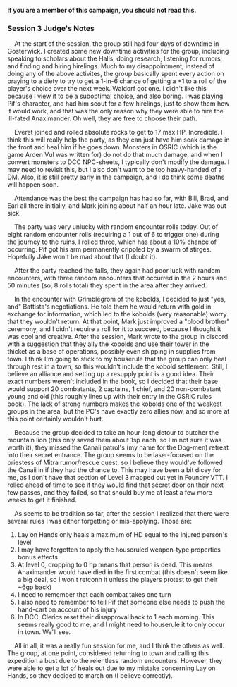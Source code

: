 **If you are a member of this campaign, you should not read this.**

### Session 3 Judge's Notes

&nbsp;&nbsp;&nbsp;&nbsp;At the start of the session, the group still had four days of downtime in 
Gosterwick. I created some new downtime activities for the group, including speaking to scholars 
about the Halls, doing research, listening for rumors, and finding and hiring hirelings. Much to 
my disappointment, instead of doing any of the above activites, the group basically spent every 
action on praying to a diety to try to get a 1-in-6 chance of getting a +1 to a roll of the 
player's choice over the next week. Waldorf got one. I didn't like this because I view it to be 
a suboptimal choice, and also boring. I was playing Pif's character, and had him scout for a few 
hirelings, just to show them how it would work, and that was the only reason why they were able 
to hire the ill-fated Anaximander. Oh well, they are free to choose their path.

&nbsp;&nbsp;&nbsp;&nbsp;Everet joined and rolled absolute rocks to get to 17 max HP. Incredible. I 
think this will really help the party, as they can just have him soak damage in the front and heal 
him if he goes down. Monsters in OSRIC (which is the game Arden Vul was written for) do not do 
that much damage, and when I convert monsters to DCC NPC-sheets, I typically don't modify the 
damage. I may need to revisit this, but I also don't want to be too heavy-handed of a DM. Also, 
it is still pretty early in the campaign, and I do think some deaths will happen soon.

&nbsp;&nbsp;&nbsp;&nbsp;Attendance was the best the campaign has had so far, with Bill, Brad, and 
Earl all there initially, and Mark joining about half an hour late. Jake was out sick.

&nbsp;&nbsp;&nbsp;&nbsp;The party was very unlucky with random encounter rolls today. Out of eight 
random encounter rolls (requiring a 1 out of 6 to trigger one) during the journey to the ruins, I 
rolled three, which has about a 10% chance of occurring. Pif got his arm permanently crippled by 
a swarm of stirges. Hopefully Jake won't be mad about that (I doubt it).

&nbsp;&nbsp;&nbsp;&nbsp;After the party reached the falls, they again had poor luck with random 
encounters, with three random encounters that occurred in the 2 hours and 50 minutes (so, 8 rolls 
total) they spent in the area after they arrived.

&nbsp;&nbsp;&nbsp;&nbsp;In the encounter with Grimblegrom of the kobolds, I decided to just "yes, 
and" Battista's negotiations. He told them he would return with gold in exchange for information, 
which led to the kobolds (very reasonable) worry that they wouldn't return. At that point, Mark 
just improved a "blood brother" ceremony, and I didn't require a roll for it to succeed, because I 
thought it was cool and creative. After the session, Mark wrote to the group in discord with a 
suggestion that they ally the kobolds and use their tower in the thicket as a base of operations, 
possibly even shipping in supplies from town. I think I'm going to stick to my houserule that the 
group can only heal through rest in a town, so this wouldn't include the kobold settlement. Still, 
I believe an alliance and setting up a resupply point is a good idea. Their exact numbers weren't 
included in the book, so I decided that their base would support 20 combatants, 2 captains, 1 
chief, and 20 non-combatant young and old (this roughly lines up with their entry in the OSRIC 
rules book). The lack of strong numbers makes the kobolds one of the weakest groups in the area, 
but the PC's have exactly zero allies now, and so more at this point certainly wouldn't hurt.

&nbsp;&nbsp;&nbsp;&nbsp;Because the group decided to take an hour-long detour to butcher the 
mountain lion (this only saved them about 1sp each, so I'm not sure it was worth it), they missed 
the Canaii patrol's (my name for the Dog-men) retreat into their secret entrance. The group seems 
to be laser-focused on the priestess of Mitra rumor/rescue quest, so I believe they would've 
followed the Canaii in if they had the chance to. This may have been a bit dicey for me, as I 
don't have that section of Level 3 mapped out yet in Foundry VTT. I rolled ahead of time to see if 
they would find that secret door on their next few passes, and they failed, so that should buy me 
at least a few more weeks to get it finished.

&nbsp;&nbsp;&nbsp;&nbsp;As seems to be tradition so far, after the session I realized that there 
were several rules I was either forgetting or mis-applying. Those are:

1. Lay on Hands only heals a maximum of HD equal to the injured person's level
2. I may have forgotten to apply the houseruled weapon-type properties bonus effects
3. At level 0, dropping to 0 hp means that person is dead. This means Anaximander would have 
died in the first combat (this doesn't seem like a big deal, so I won't retconn it unless the 
players protest to get their ~6gp back)
4. I need to remember that each combat takes one turn
5. I also need to remember to tell Pif that someone else needs to push the hand-cart on account of 
his injury
6. In DCC, Clerics reset their disapproval back to 1 each morning. This seems really good to me, 
and I might need to houserule it to only occur in town. We'll see.

&nbsp;&nbsp;&nbsp;&nbsp;All in all, it was a really fun session for me, and I think the others as 
well. The group, at one point, considered returning to town and calling this expedition a bust due 
to the relentless random encounters. However, they were able to get a lot of heals out due to my 
mistake concerning Lay on Hands, so they decided to march on (I believe correctly).